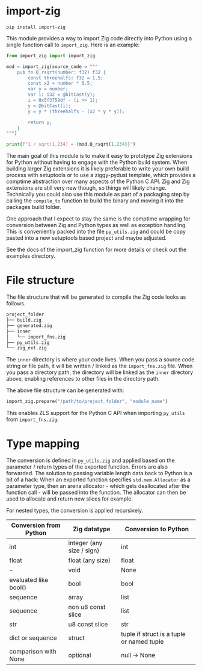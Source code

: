 # import-zig

    pip install import-zig

This module provides a way to import Zig code directly into Python using a single function call to `import_zig`. Here is an example:

```py
from import_zig import import_zig

mod = import_zig(source_code = """
    pub fn Q_rsqrt(number: f32) f32 {
        const threehalfs: f32 = 1.5;
        const x2 = number * 0.5;
        var y = number;
        var i: i32 = @bitCast(y);
        i = 0x5f3759df - (i >> 1);
        y = @bitCast(i);
        y = y * (threehalfs - (x2 * y * y));

        return y;
    }
""")

print(f"1 / sqrt(1.234) = {mod.Q_rsqrt(1.234)}")
```

The main goal of this module is to make it easy to prototype Zig extensions for Python without having to engage with the Python build system. When building larger Zig extensions it is likely preferable to write your own build process with setuptools or to use a ziggy-pydust template, which provides a comptime abstraction over many aspects of the Python C API. Zig and Zig extensions are still very new though, so things will likely change. Technically you could also use this module as part of a packaging step by calling the `compile_to` function to build the binary and moving it into the packages build folder.

One approach that I expect to stay the same is the comptime wrapping for conversion between Zig and Python types as well as exception handling. This is conveniently packed into the file `py_utils.zig` and could be copy pasted into a new setuptools based project and maybe adjusted.

See the docs of the import_zig function for more details or check out the examples directory.

# File structure

The file structure that will be generated to compile the Zig code looks as follows.

```bash
project_folder
├── build.zig
├── generated.zig
├── inner
│   └── import_fns.zig
├── py_utils.zig
└── zig_ext.zig
```

The `inner` directory is where your code lives. When you pass a source code string or file path, it will be written / linked as the `import_fns.zig` file. When you pass a directory path, the directory will be linked as the `inner` directory above, enabling references to other files in the directory path.

The above file structure can be generated with:

```py
import_zig.prepare("/path/to/project_folder", "module_name")
```

This enables ZLS support for the Python C API when importing `py_utils` from `import_fns.zig`.

# Type mapping

The conversion is defined in `py_utils.zig` and applied based on the parameter / return types of the exported function. Errors are also forwarded. The solution to passing variable length data back to Python is a bit of a hack: When an exported function specifies `std.mem.Allocator` as a parameter type, then an arena allocator - which gets deallocated after the function call - will be passed into the function. The allocator can then be used to allocate and return new slices for example.

For nested types, the conversion is applied recursively.

| Conversion from Python                  | Zig datatype                      | Conversion to Python                          |
| --------------------------------------- | --------------------------------- | --------------------------------------------- |
| int                                     | integer (any size / sign)         | int                                           |
| float                                   | float (any size)                  | float                                         |
| -                                       | void                              | None                                          |
| evaluated like bool()                   | bool                              | bool                                          |
| sequence                                | array                             | list                                          |
| sequence                                | non u8 const slice                | list                                          |
| str                                     | u8 const slice                    | str                                           |
| dict or sequence                        | struct                            | tuple if struct is a tuple or named tuple     |
| comparison with None                    | optional                          | null -> None                                  |
